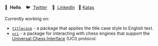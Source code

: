 👋 &nbsp;**Hello**&nbsp;&nbsp;&nbsp; 🐦 &nbsp;[Twitter](https://twitter.com/revcd)&nbsp;&nbsp;&nbsp; 💼 &nbsp;[LinkedIn](https://www.linkedin.com/in/cdrev/)&nbsp;&nbsp; 🥋 [Katas](https://www.codewars.com/users/revett)

Currently working on:

- [`titlecase`](https://github.com/revett/titlecase) - a package that applies the title case style to English text.
- [`uci`](https://pkg.go.dev/github.com/revett/projects/pkg/uci) - a package for interacting 
  with chess engines that support the [Universal Chess Interface](http://wbec-ridderkerk.nl/html/UCIProtocol.html)
  (UCI) protocol.

<!--
**revett/revett** is a ✨ _special_ ✨ repository because its `README.md` (this file) appears on your GitHub profile.

Here are some ideas to get you started:

- 🔭 I’m currently working on ...
- 🌱 I’m currently learning ...
- 👯 I’m looking to collaborate on ...
- 🤔 I’m looking for help with ...
- 💬 Ask me about ...
- 📫 How to reach me: ...
- 😄 Pronouns: ...
- ⚡ Fun fact: ...
-->
